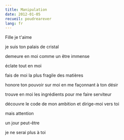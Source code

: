 ```yaml
---
title: Manipulation
date: 2012-01-05
recueil: poudrearever
lang: fr
---
```


Fille je t'aime

je suis ton palais de cristal

demeure en moi comme un être immense

éclate tout en moi

fais de moi
la plus fragile des matières

honore ton pouvoir sur moi
en me façonnant à ton désir

trouve en moi les ingrédients
pour me faire serviteur

découvre le code de mon ambition
et dirige-moi vers toi

mais attention

un jour peut-être

je ne serai plus à toi
